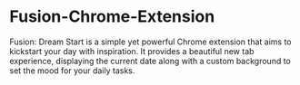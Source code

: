 # Fusion-Chrome-Extension
Fusion: Dream Start is a simple yet powerful Chrome extension that aims to kickstart your day with inspiration. It provides a beautiful new tab experience, displaying the current date along with a custom background to set the mood for your daily tasks.
